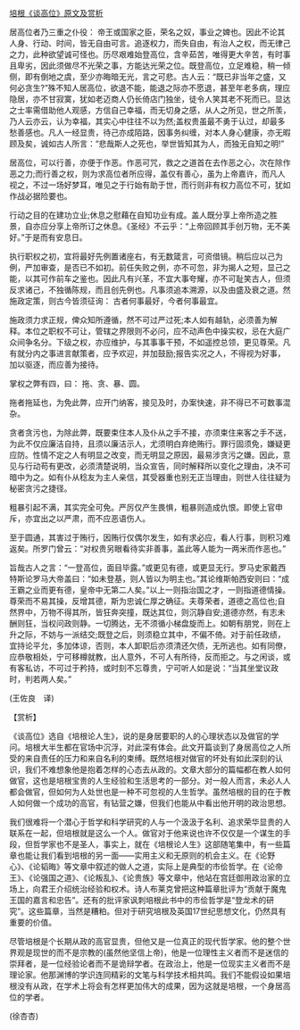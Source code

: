 [培根《谈高位》原文及赏析](https://www.vrrw.net/wx/12226.html)

居高位者乃三重之仆役： 帝王或国家之臣，荣名之奴，事业之婢也。因此不论其人身、行动、时间，皆无自由可言。追逐权力，而失自由，有治人之权，而无律己之力，此种欲望诚可怪也。历尽艰难始登高位，含辛茹苦，唯得更大辛苦，有时事且卑劣，因此须做尽不光荣之事，方能达光荣之位。既登高位，立足难稳，稍一倾侧，即有倒地之虞，至少亦晦暗无光，言之可悲。古人云：“既已非当年之盛，又何必贪生?”殊不知人居高位，欲退不能，能退之际亦不愿退，甚至年老多病，理应隐居，亦不甘寂寞，犹如老迈商人仍长倚店门独坐，徒令人笑其老不死而已。显达之士率需借助他人观感，方信自己幸福，而无切身之感，从人之所见，世之所羡，乃人云亦云，认为幸福，其实心中往往不以为然;盖权贵虽最不勇于认过，却最多愁善感也。凡人一经显贵，待己亦成陌路，因事务纠缠，对本人身心健康，亦无暇顾及矣，诚如古人所言：“悲哉斯人之死也，举世皆知其为人，而独无自知之明!”

居高位，可以行善，亦便于作恶。作恶可咒，救之之道首在去作恶之心，次在除作恶之力;而行善之权，则为求高位者所应得，盖仅有善心，虽为上帝嘉许，而凡人视之，不过一场好梦耳，唯见之于行始有助于世，而行则非有权力高位不可，犹如作战必据险要也。

行动之目的在建功立业;休息之慰藉在自知功业有成。盖人既分享上帝所造之胜景，自亦应分享上帝所订之休息。《圣经》不云乎：“上帝回顾其手创万物，无不美好。”于是而有安息日。



执行职权之初，宜将最好先例置诸座右，有无数箴言，可资借镜。稍后应以己为例，严加审查，是否已不如初。前任失败之例，亦不可忽，非为揭人之短，显己之能，以其可作前车之鉴也。因此凡有兴革，不宜大事夸耀，亦不可耻笑古人，但须反求诸己，不独循陈规，而且创先例也。凡事须追本溯源，以及由盛及衰之道。然施政定策，则古今皆须征询： 古者何事最好，今者何事最宜。

施政须力求正规，俾众知所遵循，然不可过严过死;本人如有越轨，必须善为解释。本位之职权不可让，管辖之界限则不必问，应不动声色中操实权，忌在大庭广众间争名分。下级之权，亦应维护，与其事事干预，不如遥控总领，更见尊荣。凡有就分内之事进言献策者，应予欢迎，并加鼓励;报告实况之人，不得视为好事，加以驱逐，而应善为接待。

掌权之弊有四，曰： 拖、贪、暴、圆。

拖者拖延也，为免此弊，应开门纳客，接见及时，办案快速，非不得已不可数事混杂。

贪者贪污也，为除此弊，既要束住本人及仆从之手不接，亦须束住来客之手不送，为此不仅应廉洁自持，且须以廉洁示人，尤须明白弃绝贿行。罪行固须免，嫌疑更应防。性情不定之人有明显之改变，而无明显之原因，最易涉贪污之嫌。因此，意见与行动苟有更改，必须清楚说明，当众宣告，同时解释所以变化之理由，决不可暗中为之。如有仆从稔友为主人亲信，其受器重也别无正当理由，则世人往往疑为秘密贪污之捷径。

粗暴引起不满，其实完全可免。严厉仅产生畏惧，粗暴则造成仇恨。即使上官申斥，亦宜出之以严肃，而不应恶语伤人。

至于圆通，其害过于贿行，因贿行仅偶尔发生，如有求必应，看人行事，则积习难返矣。所罗门曾云：“对权贵另眼看待实非善事，盖此等人能为一两米而作恶也。”

旨哉古人之言：“一登高位，面目毕露。”或更见有德，或更显无行。罗马史家戴西特斯论罗马大帝盖曰：“如未登基，则人皆以为明主也。”其论维斯帕西安则曰：“成王霸之业而更有德，皇帝中无第二人矣。”以上一则指治国之才，一则指道德情操。尊荣而不易其操，反增其德，斯为忠诚仁厚之确征。夫尊荣者，道德之高位也;自然界中，万物不得其所，皆狂奔突撞，既达其位，则沉静自安;道德亦然，有志未酬则狂，当权问政则静。一切腾达，无不须循小梯盘旋而上。如朝有朋党，则在上升之际，不妨与一派结交;既登之后，则须稳立其中，不偏不倚。对于前任政绩，宜持论平允，多加体谅，否则，本人卸职后亦须清还欠债，无所逃也。如有同僚，应恭敬相处，宁可移樽就教，出人意外，不可人有所待，反而拒之。与之闲谈，或有客私访，不可过于矜持，或时刻不忘尊贵，宁可听人如是说：“当其坐堂议政时，判若两人矣。”

(王佐良　译)

【赏析】

《谈高位》选自《培根论人生》，说的是身居要职的人的心理状态以及做官的学问。培根大半生都在官场中沉浮，对此深有体会。此文开篇谈到了身居高位之人所受的来自责任的压力和来自名利的束缚。既然培根对做官的坏处有如此深刻的认识，我们不难想象他是抱着怎样的心态去从政的。文章大部分的篇幅都在教人如何做官，这也是培根宝贵的人生经验和生活思考的一部分。对一般人而言，未必人人都会做官，但如何为人处世也是一种不可忽视的人生哲学。虽然培根的目的在于教人如何做一个成功的高官，有钻营之嫌，但我们也能从中看出他开明的政治思想。

我们很难将一个潜心于哲学和科学研究的人与一个汲汲于名利、追求荣华显贵的人联系在一起，但培根就是这么一个人。做官对于他来说也许不仅仅是一个谋生的手段，但哲学家也不是圣人，事实上，就在《培根论人生》这部随笔集中，有一些篇章也能让我们看到培根的另一面——实用主义和无原则的机会主义。在《论野心》、《论韬晦》等文章中叙述的做人之道，实际上是典型的市侩哲学。在《论帝王》、《论强国之道》、《论叛乱》、《论贵族》等文章中，他站在宫廷御用政治家的立场上，向君王介绍统治经验和权术。诗人布莱克曾把这种篇章批评为“贡献于魔鬼王国的嘉言和忠告”。还有的批评家讽刺培根此书中的市侩哲学是“登龙术的研究”。这些篇章，当然是糟粕。但对于研究培根及英国17世纪思想文化，仍然具有重要的价值。

尽管培根是个长期从政的高官显贵，但他又是一位真正的现代哲学家。他的整个世界观是现世的而不是宗教的(虽然他坚信上帝)，他是一位理性主义者而不是迷信的崇拜者，是一位经验论者而不是诡辩学者。在政治上，他是一位现实主义者而不是理论家。他那渊博的学识连同精彩的文笔与科学技术相共鸣。我们不能假设如果培根没有从政，在学术上将会有怎样更加伟大的成果，因为这就是培根，一个身居高位的学者。

(徐杏杏)

